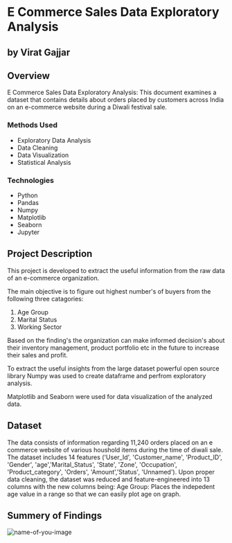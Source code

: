 # E Commerce Sales Data Exploratory Analysis
## by Virat Gajjar

## Overview
E Commerce Sales Data Exploratory Analysis: This document examines a dataset that contains details about orders placed by customers across India on an e-commerce website during a Diwali festival sale.

### Methods Used
* Exploratory Data Analysis
* Data Cleaning
* Data Visualization
* Statistical Analysis

### Technologies
* Python
* Pandas
* Numpy
* Matplotlib
* Seaborn
* Jupyter

## Project Description

This project is developed to extract the useful information from the raw data of an e-commerce organization. 

The main objective is to figure out highest number's of buyers from the following three catagories:

1. Age Group
2. Marital Status
3. Working Sector 

Based on the finding's the organization can make informed decision's about their inventory management, product portfolio etc in the future to increase their sales and profit. 

To extract the useful insights from the large dataset powerful open source library Numpy was used to create dataframe and perfrom exploratory analysis.

Matplotlib and Seaborn were used for data visualization of the analyzed data.

## Dataset
The data consists of information regarding 11,240 orders placed on an e commerce website of various houshold items during the time of diwali sale. The dataset includes 14 features ('User_Id', 'Customer_name', 'Product_ID', 'Gender', 'age','Marital_Status', 'State', 'Zone', 'Occupation', 'Product_category', 'Orders', 'Amount','Status', 'Unnamed'). Upon proper data cleaning, the dataset was reduced and feature-engineered into 13 columns with the new columns being:
Age Group: Places the indepedent age value in a range so that we can easily plot age on graph.

## Summery of Findings
![name-of-you-image](https://github.com/Virat992/Data-Analysis-Python/blob/main/conclusion.png)
